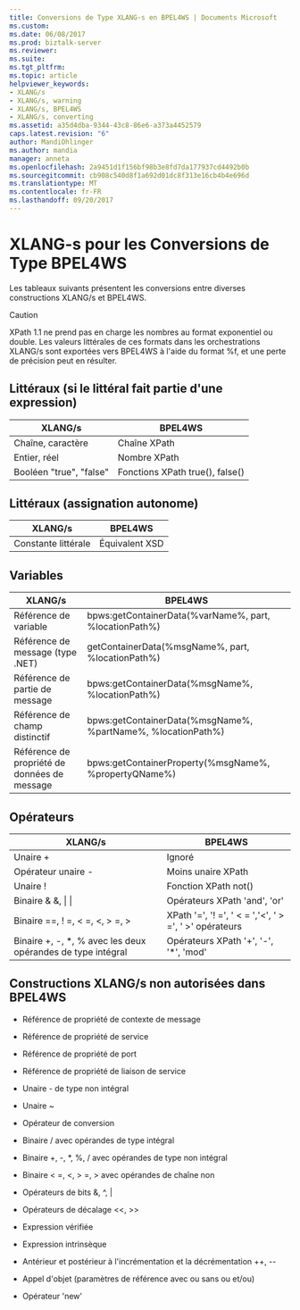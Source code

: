 ```yaml
---
title: Conversions de Type XLANG-s en BPEL4WS | Documents Microsoft
ms.custom: 
ms.date: 06/08/2017
ms.prod: biztalk-server
ms.reviewer: 
ms.suite: 
ms.tgt_pltfrm: 
ms.topic: article
helpviewer_keywords:
- XLANG/s
- XLANG/s, warning
- XLANG/s, BPEL4WS
- XLANG/s, converting
ms.assetid: a35d4dba-9344-43c8-86e6-a373a4452579
caps.latest.revision: "6"
author: MandiOhlinger
ms.author: mandia
manager: anneta
ms.openlocfilehash: 2a9451d1f156bf98b3e8fd7da177937cd4492b0b
ms.sourcegitcommit: cb908c540d8f1a692d01dc8f313e16cb4b4e696d
ms.translationtype: MT
ms.contentlocale: fr-FR
ms.lasthandoff: 09/20/2017
---
```

# <a name="xlang-s-to-bpel4ws-type-conversions"></a>XLANG-s pour les Conversions de Type BPEL4WS
Les tableaux suivants présentent les conversions entre diverses constructions XLANG/s et BPEL4WS.  
  
> [!CAUTION]
>  XPath 1.1 ne prend pas en charge les nombres au format exponentiel ou double. Les valeurs littérales de ces formats dans les orchestrations XLANG/s sont exportées vers BPEL4WS à l'aide du format %f, et une perte de précision peut en résulter.  
  
## <a name="literals-if-the-literal-is-part-of-an-expression"></a>Littéraux (si le littéral fait partie d'une expression)  
  
|XLANG/s|BPEL4WS|  
|--------------|-------------|  
|Chaîne, caractère|Chaîne XPath|  
|Entier, réel|Nombre XPath|  
|Booléen "true", "false"|Fonctions XPath true(), false()|  
  
## <a name="literals-standalone-assignment"></a>Littéraux (assignation autonome)  
  
|XLANG/s|BPEL4WS|  
|--------------|-------------|  
|Constante littérale|Équivalent XSD|  
  
## <a name="variables"></a>Variables  
  
|XLANG/s|BPEL4WS|  
|--------------|-------------|  
|Référence de variable|bpws:getContainerData(%varName%,  part, %locationPath%)|  
|Référence de message (type .NET)|getContainerData(%msgName%, part, %locationPath%)|  
|Référence de partie de message|bpws:getContainerData(%msgName%, %locationPath%)|  
|Référence de champ distinctif|bpws:getContainerData(%msgName%, %partName%, %locationPath%)|  
|Référence de propriété de données de message|bpws:getContainerProperty(%msgName%, %propertyQName%)|  
  
## <a name="operators"></a>Opérateurs  
  
|XLANG/s|BPEL4WS|  
|--------------|-------------|  
|Unaire +|Ignoré|  
|Opérateur unaire -|Moins unaire XPath|  
|Unaire !|Fonction XPath not()|  
|Binaire & &, &#124; &#124;|Opérateurs XPath 'and', 'or'|  
|Binaire ==, ! =, < =, \<, > =, >|XPath '=', '! =', ' < = ','\<', ' > =', ' >' opérateurs|  
|Binaire +, -, *, % avec les deux opérandes de type intégral|Opérateurs XPath '+', '-', '*', 'mod'|  
  
## <a name="xlangs-constructs-that-are-disallowed-in-bpel4ws"></a>Constructions XLANG/s non autorisées dans BPEL4WS  
  
-   Référence de propriété de contexte de message  
  
-   Référence de propriété de service  
  
-   Référence de propriété de port  
  
-   Référence de propriété de liaison de service  
  
-   Unaire - de type non intégral  
  
-   Unaire ~  
  
-   Opérateur de conversion  
  
-   Binaire / avec opérandes de type intégral  
  
-   Binaire +, -, *, %, / avec opérandes de type non intégral  
  
-   Binaire < =, \<, > =, > avec opérandes de chaîne non  
  
-   Opérateurs de bits &, ^, &#124;  
  
-   Opérateurs de décalage <\<, >>  
  
-   Expression vérifiée  
  
-   Expression intrinsèque  
  
-   Antérieur et postérieur à l'incrémentation et la décrémentation ++, --  
  
-   Appel d'objet (paramètres de référence avec ou sans ou et/ou)  
  
-   Opérateur 'new'